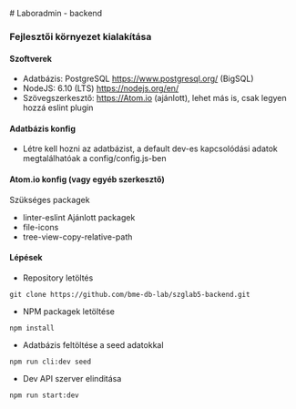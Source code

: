 # Laboradmin - backend

### Fejlesztői környezet kialakítása
#### Szoftverek
* Adatbázis: PostgreSQL https://www.postgresql.org/ (BigSQL)
* NodeJS: 6.10 (LTS) https://nodejs.org/en/
* Szövegszerkesztő: https://Atom.io (ajánlott), lehet más is, csak legyen hozzá eslint plugin

#### Adatbázis konfig
* Létre kell hozni az adatbázist, a default dev-es kapcsolódási adatok megtalálhatóak a config/config.js-ben

#### Atom.io konfig (vagy egyéb szerkesztő)
Szükséges packagek
* linter-eslint
Ajánlott packagek
* file-icons
* tree-view-copy-relative-path

#### Lépések
* Repository letöltés
```
git clone https://github.com/bme-db-lab/szglab5-backend.git
```
* NPM packagek letöltése
```
npm install
```
* Adatbázis feltöltése a seed adatokkal
```
npm run cli:dev seed
```
* Dev API szerver elinditása
```
npm run start:dev
```
